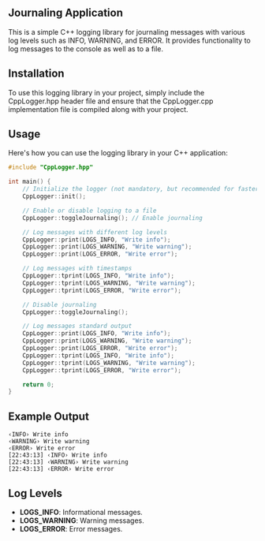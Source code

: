 ## Journaling Application

This is a simple C++ logging library for journaling messages with various log levels such as INFO, WARNING, and ERROR. It provides functionality to log messages to the console as well as to a file.

## Installation

To use this logging library in your project, simply include the CppLogger.hpp header file and ensure that the CppLogger.cpp implementation file is compiled along with your project.

## Usage

Here's how you can use the logging library in your C++ application:

```cpp
#include "CppLogger.hpp"

int main() {
    // Initialize the logger (not mandatory, but recommended for faster logging)
    CppLogger::init();

    // Enable or disable logging to a file
    CppLogger::toggleJournaling(); // Enable journaling

    // Log messages with different log levels
    CppLogger::print(LOGS_INFO, "Write info");
    CppLogger::print(LOGS_WARNING, "Write warning");
    CppLogger::print(LOGS_ERROR, "Write error");

    // Log messages with timestamps
    CppLogger::tprint(LOGS_INFO, "Write info");
    CppLogger::tprint(LOGS_WARNING, "Write warning");
    CppLogger::tprint(LOGS_ERROR, "Write error");

    // Disable journaling
    CppLogger::toggleJournaling();

    // Log messages standard output
    CppLogger::print(LOGS_INFO, "Write info");
    CppLogger::print(LOGS_WARNING, "Write warning");
    CppLogger::print(LOGS_ERROR, "Write error");
    CppLogger::tprint(LOGS_INFO, "Write info");
    CppLogger::tprint(LOGS_WARNING, "Write warning");
    CppLogger::tprint(LOGS_ERROR, "Write error");

    return 0;
}
```
## Example Output

```log
‹INFO› Write info
‹WARNING› Write warning
‹ERROR› Write error
[22:43:13] ‹INFO› Write info
[22:43:13] ‹WARNING› Write warning
[22:43:13] ‹ERROR› Write error
```

## Log Levels

* **LOGS_INFO**: Informational messages.  
* **LOGS_WARNING**: Warning messages.  
* **LOGS_ERROR**: Error messages.  